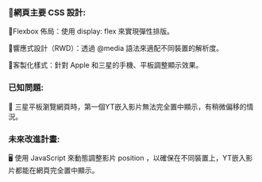 ### 🎨網頁主要 CSS 設計:

📐Flexbox 佈局：使用 display: flex 來實現彈性排版。

📱響應式設計（RWD）：透過 @media 語法來適配不同裝置的解析度。

🎯客製化樣式：針對 Apple 和三星的手機、平板調整顯示效果。


### 已知問題:

📌 三星平板瀏覽網頁時，第一個YT嵌入影片無法完全置中顯示，有稍微偏移的情況。



### 未來改進計畫:

🖥️ 使用 JavaScript 來動態調整影片 position ，以確保在不同裝置上，YT嵌入影片都能在網頁完全置中顯示。
